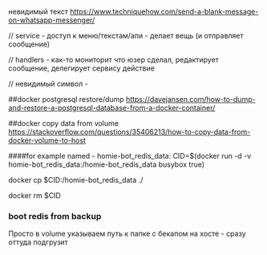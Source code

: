 невидимый текст
https://www.techniquehow.com/send-a-blank-message-on-whatsapp-messenger/

// service - доступ к меню/текстам/апи - делает вещь (и отправляет сообщение)

// handlers - как-то мониторит что юзер сделал, редактирует сообщение, делегирует сервису действие


// невидимый символ - &#8205;

##docker postgresql restore/dump
https://davejansen.com/how-to-dump-and-restore-a-postgresql-database-from-a-docker-container/

##docker copy data from volume
https://stackoverflow.com/questions/35406213/how-to-copy-data-from-docker-volume-to-host

####for example named - homie-bot_redis_data:
CID=$(docker run -d -v homie-bot_redis_data:/homie-bot_redis_data busybox true)

docker cp $CID:/homie-bot_redis_data ./

docker rm $CID

### boot redis from backup 
Просто в volume указываем путь к папке с бекапом на хосте - сразу оттуда подгрузит
